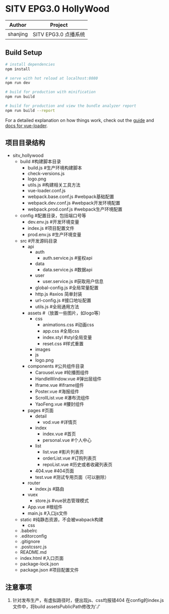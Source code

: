 # SITV EPG3.0 HollyWood

|Author|Project|
|-|-|
|shanjing|SITV EPG3.0 点播系统|

## Build Setup

``` bash
# install dependencies
npm install

# serve with hot reload at localhost:8080
npm run dev

# build for production with minification
npm run build

# build for production and view the bundle analyzer report
npm run build --report
```

For a detailed explanation on how things work, check out the [guide](http://vuejs-templates.github.io/webpack/) and [docs for vue-loader](http://vuejs.github.io/vue-loader).

## 项目目录结构
- sitv_hollywood
  - build #构建脚本目录
  	- build.js #生产环境构建脚本
  	- check-versions.js
  	- logo.png
  	- utils.js #构建相关工具方法
  	- vue-loader.conf.js
  	- webpack.base.conf.js  #webpack基础配置
  	- webpack.dev.conf.js   #webpack开发环境配置
  	- webpack.prod.conf.js  #webpack生产环境配置
  - config #配置目录，包括端口号等
  	- dev.env.js #开发环境变量
  	- index.js #项目配置文件
  	- prod.env.js #生产环境变量
  - src #开发源码目录
    - api
      	- auth
        	- auth.service.js  #鉴权api
      	- data
      		- data.service.js  #数据api
      	- user
      		- user.service.js  #获取用户信息
      	- global-config.js #全局常量配置
      	- http.js #axios 简单封装
      	- url-config.js #接口地址配置
      	- utils.js #全局通用方法
    - assets #（放置一些图片，如logo等）
    	- css
    		- animations.css #动画css
    		- app.css #全局css
    		- index.styl #styl全局变量
    		- reset.css #样式重置
    	- images
        - js
        - logo.png
    - components #公共组件目录
        - Carousel.vue #轮播图组件
        - HandleWindow.vue #弹出层组件
        - Iframe.vue #iframe组件
        - Poster.vue #海报组件
        - ScrollList.vue #瀑布流组件
        - YaoFeng.vue #腰封组件
    - pages #页面
    	- detail
    		- vod.vue #详情页
    	- index
    		- index.vue  #首页
    		- personal.vue #个人中心
    	- list
    		- list.vue #影片列表页
    		- orderList.vue #订购列表页
    		- repoList.vue #历史或者收藏列表页
    	- 404.vue #404页面
    	- test.vue #测试专用页面（可以删除）
    - router
    	- index.js #路由
    - vuex
    	- store.js #vue状态管理模式
    - App.vue #根组件
    - main.js #入口js文件
  - static  #纯静态资源，不会被wabpack构建
    - css
  - .babelrc
  - .editorconfig
  - .gitignore
  - .postcssrc.js
  - README.md
  - index.html #入口页面
  - package-lock.json 
  - package.json #项目配置文件

## 注意事项

1. 针对发布生产，有虚拟路径时，便出现js、css均报错404 在config的index.js文件中，将build assetsPublicPath修改为'./'
